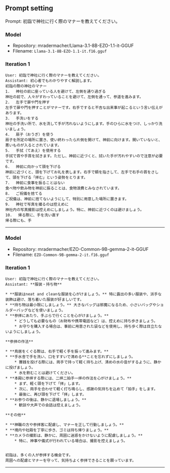 ## Prompt setting

Prompt: 初詣で神社に行く際のマナーを教えてください。

### Model

* Repository: mradermacher/Llama-3.1-8B-EZO-1.1-it-GGUF
* Filename: `Llama-3.1-8B-EZO-1.1-it.f16.gguf`

### Iteration 1

```
User: 初詣で神社に行く際のマナーを教えてください。
Assistant: 初心者でもわかりやすく解説します。
初詣の際の神社のマナー
1. 　神社の前に座っている人を避けて、左側を通り過ぎる
神社の前で、人々がすわっていることを避けて、左側を通って、参道を進みます。
2. 　左手で扉や門を押す
左手で扉や門を押すことがマナーです。右手ですると不吉な出来事が起こるという言い伝えがあります。
3. 　手洗いをする
神社の手洗い所で、水を流して手が汚れないようにします。手のひらに水をつけ、しっかり洗いましょう。
4. 　扇子（おうぎ）を使う
扇子を所定の場所に置き、使い終わったら片側を開けて、神前に向けます。開いていないと、悪いものが入るとされています。
5. 　手拭（てあえ）を使用する
手拭で首や手首を拭きます。ただし、神前に近づくと、拭いた手が汚れやすいので注意が必要です。
6. 　神前に向かって頭を下げる
神前に近づくと、頭を下げてお礼を表します。右手で額を指さして、左手で右手の首をさして、頭を下げる「拝む」という姿勢をとります。
7. 　神前に食事を振ることはない
食べ物や飲み物を神前に振ることは、食物浪費とみなされています。
8. 　ご祝儀を捨てる
ご祝儀は、神前に捨てないようにして、特別に用意した場所に置きます。
9. 　神社で写真を撮るのは控えめに
神社内の写真撮影は控えめにしましょう。特に、神前に近づくのは避けましょう。
10. 　帰る際に、手を洗い直す
帰る際にも、手
```

---

### Model

* Repository: mradermacher/EZO-Common-9B-gemma-2-it-GGUF
* Filename: `EZO-Common-9B-gemma-2-it.f16.gguf`

### Iteration 1

```
User: 初詣で神社に行く際のマナーを教えてください。
Assistant: **服装・持ち物**

* **服装はneat and cleanな服装を心がけましょう。** 特に露出の多い服装や、派手な装飾は避け、落ち着いた服装が好ましいです。
* **持ち物は最小限にしましょう。** 大きなバッグは邪魔になるため、小さいバッグやショルダーバッグなどを使いましょう。
* **参拝にあたり、手ぶらで行くことを心がけましょう。**
    * どうしても必要なもの（お財布や携帯電話など）は、控えめに持ち歩きましょう。
    * お守りを購入する場合は、事前に用意された袋などを使用し、持ち歩く際は目立たないようにしましょう。

**参拝の作法**

* **鳥居をくぐる際は、右手で軽く手を振って進みます。**
* **手水舎で手を洗い、口をすすいで清める**ことを忘れずにしましょう。
    * 賽銭を投げる際には、両手で持って軽く持ち上げ、清めの水の音がするように、静かに投げましょう。
    * 水を飲むことは避けてください。
* **本殿に参拝する際には、二拝二拍手一拝の作法を心がけましょう。**
    * まず、軽く頭を下げて「拝」します。
    * 次に、両手を合わせて軽く打ち鳴らし、感謝の気持ちを込めて「拍手」をします。
    * 最後に、再び頭を下げて「拝」します。
* **お参りの後は、静かに退場しましょう。**
    * 歓談や大声での会話は控えましょう。

**その他**

* **神職の方や参拝客に配慮し、マナーを正して行動しましょう。**
* **境内や社殿を丁寧に歩き、ゴミは持ち帰りましょう。**
* **カメラの撮影は、静かに、周囲に迷惑をかけないように配慮しましょう。**
    * 特に、神事や儀式が行われている場合は、撮影を控えましょう。


初詣は、多くの人が参拝する機会です。
周囲への配慮とマナーを守って、気持ちよく参拝できることを願っています。
```

---

